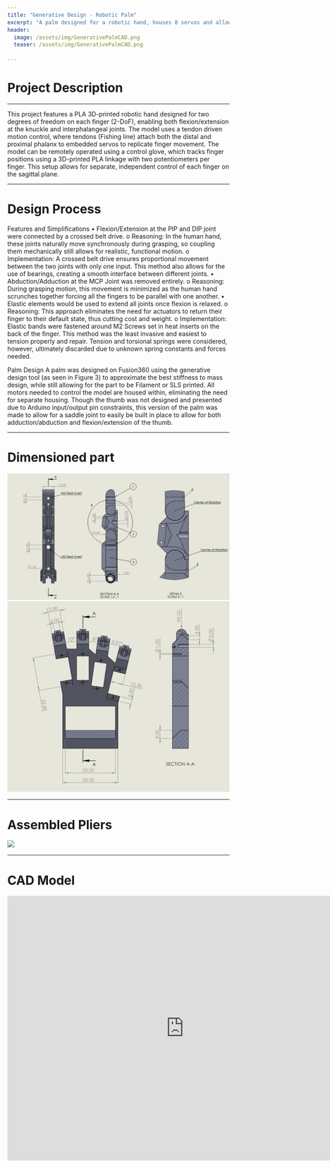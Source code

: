 ```yaml
---
title: "Generative Design - Robotic Palm"
excerpt: "A palm designed for a robotic hand, houses 8 servos and allows for further thumb design."
header:
  image: /assets/img/GenerativePalmCAD.png
  teaser: /assets/img/GenerativePalmCAD.png

---
```


# Project Description

---
This project features a PLA 3D-printed robotic hand designed for two degrees of freedom on each finger (2-DoF), enabling both flexion/extension at the knuckle and interphalangeal joints. The model uses a tendon driven motion control, where tendons (Fishing line) attach both the distal and proximal phalanx to embedded servos to replicate finger movement.
The model can be remotely operated using a control glove, which tracks finger positions using a 3D-printed PLA linkage with two potentiometers per finger. This setup allows for separate, independent control of each finger on the sagittal plane.

---
# Design Process

Features and Simplifications
•	Flexion/Extension at the PIP and DIP joint were connected by a crossed belt drive. 
o	Reasoning: In the human hand, these joints naturally move synchronously during grasping, so coupling them mechanically still allows for realistic, functional motion.
o	Implementation: A crossed belt drive ensures proportional movement between the two joints with only one input. This method also allows for the use of bearings, creating a smooth interface between different joints.
•	Abduction/Adduction at the MCP Joint was removed entirely.
o	Reasoning: During grasping motion, this movement is minimized as the human hand scrunches together forcing all the fingers to be parallel with one another.
•	Elastic elements would be used to extend all joints once flexion is relaxed.
o	Reasoning: This approach eliminates the need for actuators to return their finger to their default state, thus cutting cost and weight.
o	Implementation: Elastic bands were fastened around M2 Screws set in heat inserts on the back of the finger. This method was the least invasive and easiest to tension properly and repair. Tension and torsional springs were considered, however, ultimately discarded due to unknown spring constants and forces needed.

Palm Design
A palm was designed on Fusion360 using the generative design tool (as seen in Figure 3) to approximate the best stiffness to mass design, while still allowing for the part to be Filament or SLS printed. All motors needed to control the model are housed within, eliminating the need for separate housing. Though the thumb was not designed and presented due to Arduino input/output pin constraints, this version of the palm was made to allow for a saddle joint to easily be built in place to allow for both adduction/abduction and flexion/extension of the thumb.

---
# Dimensioned part

<img src="/assets/img/RoboticFingerDrawing.png" >
<img src="/assets/img/RoboticPalmDrawing.png" >


---
# Assembled Pliers

<img src="/assets/img/MultiMaterialGIF.gif" >

---

# CAD Model
<iframe src="https://myhub.autodesk360.com/ue2df0af5/shares/public/SH35dfcQT936092f0e437224cd558fdcdc2f?mode=embed" width="800" height="600" allowfullscreen="true" webkitallowfullscreen="true" mozallowfullscreen="true"  frameborder="0"></iframe>
